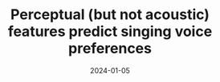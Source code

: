 ---
title: "Perceptual (but not acoustic) features predict singing voice preferences "
collection: publications
permalink: /publication/2024_perceptual-(but-not-acoustic)-features-predict-sin
date: 2024-01-05
year: 2024
venue: 'Scientific Reports'
authors: 'Bruder C, Poeppel D, Larrouy-Maestri P'
number: '218'
citation: 'Bruder C, Poeppel D, Larrouy-Maestri P (2024). Perceptual (but not acoustic) features predict singing voice preferences . Scientific Reports.'
category: 'article'
---